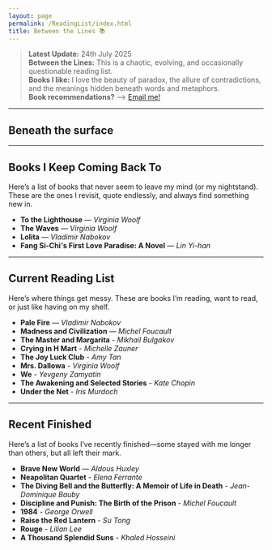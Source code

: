 ```yaml
---
layout: page
permalink: /ReadingList/index.html
title: Between the Lines 📚
---
```


> **Latest Update:** 24th July 2025<br>
> **Between the Lines:** This is a chaotic, evolving, and occasionally questionable reading list.<br>
> **Books I like:** I love the beauty of paradox, the allure of contradictions, and the meanings hidden beneath words and metaphors.<br>
> **Book recommendations?** --> [Email me!](mailto:ychen249@usc.edu)

---

## Beneath the surface
<div id="random-line" style="font-style: italic; margin-top: 10px;"></div>
<div id="line-author" style="margin-top: 5px; color: gray;"></div>
<!-- JavaScript -->
<script>
  // Array of your favorite lines and their authors
  const favoriteLines = [
    { text: "Therefore, a stillness monument stands on the shore." },
    { text: "转瞬即逝又弥足珍贵的 - precious moments." },
    { text: "语言可以治愈，连接可以存在，光，可以从最黑的地方长出来。" },
    { text: "它无尽的甜蜜，澄澈的胆怯，精巧的入迷。"},
    { text: "伤疤是独自穿越风暴的勋章。" },
    { text: "She could be herself, by herself. And that was what now she often felt the need of - to think; well not even to think. To be silent; to be alone." },
    { text: "I contain multitudes."},
    { text: "So that is marriage, Lily thought, a man and a woman looking at a girl throwing a ball."},
    { text: "你拖着我的钢铁心脏走过白银之城。"},
    { text: "Let me sit here for ever with bare things, this coffee cup, this knife, this fork, things in themselves, myself being myself."},
    { text: "We are cut, we are fallen. We are become part of that unfeeling universe that sleeps when we are at our quickest and burns red when we lie asleep."},
    { text: "Up here my eyes are green leaves, unseeing."},

  ];

  // Select a random line
  const randomLine = favoriteLines[Math.floor(Math.random() * favoriteLines.length)];

  // Display the line and author in the HTML
  document.getElementById("random-line").innerText = `"${randomLine.text}"`;
  document.getElementById("line-author").innerText = randomLine.author ? `— ${randomLine.author}` : "";
</script>

---

## Books I Keep Coming Back To
Here’s a list of books that never seem to leave my mind (or my nightstand). These are the ones I revisit, quote endlessly, and always find something new in.

- **To the Lighthouse** — *Virginia Woolf*  
- **The Waves** — *Virginia Woolf*  
- **Lolita** — *Vladimir Nabokov*  
- **Fang Si-Chi's First Love Paradise: A Novel** — *Lin Yi-han*  

---

## Current Reading List
Here’s where things get messy. These are books I’m reading, want to read, or just like having on my shelf.

- **Pale Fire** — *Vladimir Nabokov*  
- **Madness and Civilization** — *Michel Foucault*
- **The Master and Margarita** - *Mikhail Bulgakov*
- **Crying in H Mart** - *Michelle Zauner*
- **The Joy Luck Club** - *Amy Tan*
- **Mrs. Dallowa** - *Virginia Woolf*
- **We** - *Yevgeny Zamyatin*
- **The Awakening and Selected Stories** - *Kate Chopin*
- **Under the Net** - *Iris Murdoch*

---

## Recent Finished
Here’s a list of books I’ve recently finished—some stayed with me longer than others, but all left their mark.
- **Brave New World** — *Aldous Huxley*  
- **Neapolitan Quartet** - *Elena Ferrante*
- **The Diving Bell and the Butterfly: A Memoir of Life in Death** - *Jean-Dominique Bauby*
- **Discipline and Punish: The Birth of the Prison** - *Michel Foucault*
- **1984** - *George Orwell*
- **Raise the Red Lantern** - *Su Tong*
- **Rouge** - *Lilian Lee*
- **A Thousand Splendid Suns** - *Khaled Hosseini*



